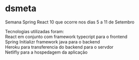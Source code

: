 # dsmeta
Semana Spring React 10 que ocorre nos dias 5 a 11 de Setembro

Tecnologias utilizadas foram: <br/>
React em conjunto com framework typecript para o frontend<br/>
Spring Initializr framework java para o backend<br/>
Heroku para transferencia do backend para o servdor<br/> 
Netlifly para a hospedagem da aplicação
